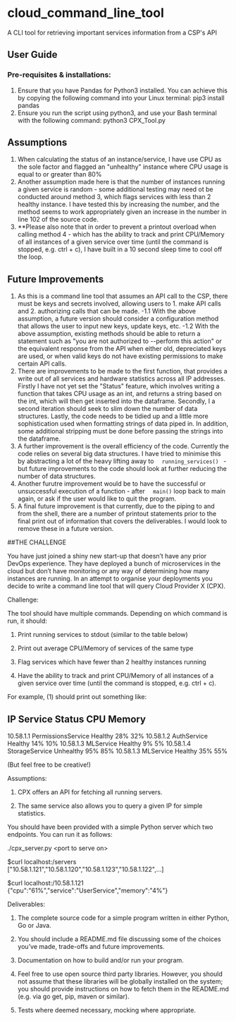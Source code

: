# cloud_command_line_tool
A CLI tool for retrieving important services information from a CSP's API
## User Guide
### Pre-requisites & installations:
1. Ensure that you have Pandas for Python3 installed. You can achieve this by copying the following command into your Linux terminal: pip3 install pandas
2. Ensure you run the script using python3, and use your Bash terminal with the following command: python3 CPX_Tool.py

## Assumptions
1. When calculating the status of an instance/service, I have use CPU as the sole factor and flagged an "unhealthy" instance where CPU usage is equal to or greater than 80%
2. Another assumption made here is that the number of instances running a given service is random - some additional testing may need ot be conducted around method 3, which flags services with less than 2 healthy instance. I have tested this by increasing the number, and the method seems to work appropriately given an increase in the number in line 102 of the source code. 
3. **Please also note that in order to prevent a printout overload when calling method 4 - which has the ability to track and print CPU/Memory of all instances of a given service over time (until the command is stopped, e.g. ctrl + c), I have built in a 10 second sleep time to cool off the loop. 

## Future Improvements
1. As this is a command line tool that assumes an API call to the CSP, there must be keys and secrets involved, allowing users to 1. make API calls and 2. authorizing calls that can be made.
 -1.1 With the above assumption, a future version should consider a configuration method that allows the user to input new      keys, update keys, etc.
 -1.2 With the above assumption, existing methods should be able to return a statement such as "you are not authorized to --perform this action" or the equivalent response from the API when either old, depreciated keys are used, or when valid keys do not have existing permissions to make certain API calls.
2. There are improvements to be made to the first function, that provides a write out of all services and hardware statistics across all IP addresses. Firstly I have not yet set the "Status" feature, which involves writing a function that takes CPU usage as an int, and returns a string based on the int, which will then get inserted into the dataframe. Secondly, I a second iteration should seek to slim down the number of data structures. Lastly, the code needs to be tidied up and a little more sophistication used when formatting strings of data piped in. In addition, some additional stripping must be done before passing the strings into the dataframe.
3. A further improvement is the overall efficiency of the code. Currently the code relies on several big data structures. I have tried to minimise this by abstracting a lot of the heavy lifting away to  `   running_services()  `  - but future improvements to the code should look at further reducing the number of data structures. 
4. Another furutre improvement would be to have the successful or unsuccessful execution of a function - after  `   main() `    loop back to main again, or ask if the user would like to quit the program.
5. A final future improvement is that currently, due to the piping to and from the shell, there are a number of printout statements prior to the final print out of information that covers the deliverables. I would look to remove these in a future version.

##THE CHALLENGE

You have just joined a shiny new start-up that doesn’t have any prior DevOps experience. They have deployed a bunch of microservices in the cloud but don’t have monitoring or any way of determining how many instances are running. In an attempt to organise your deployments you decide to write a command line tool that will query Cloud Provider X (CPX).

Challenge:

The tool should have multiple commands. Depending on which command is run, it should:

1. Print running services to stdout (similar to the table below) 

2. Print out average CPU/Memory of services of the same type 

3. Flag services which have fewer than 2 healthy instances running 

4. Have the ability to track and print CPU/Memory of all instances of a given service over
time (until the command is stopped, e.g. ctrl + c).

For example, (1) should print out something like:

IP         Service             Status        CPU  Memory 
--------------------------------------------------------
10.58.1.1  PermissionsService  Healthy        28%  32% 
10.58.1.2  AuthService         Healthy        14%  10% 
10.58.1.3  MLService           Healthy         9%   5% 
10.58.1.4  StorageService      Unhealthy      95%  85% 
10.58.1.3  MLService           Healthy        35%  55% 

(But feel free to be creative!)

Assumptions:

1. CPX offers an API for fetching all running servers. 

2. The same service also allows you to query a given IP for simple statistics.

You should have been provided with a simple Python server which two endpoints. You can run it as follows:

./cpx_server.py <port­ to ­serve ­on>

$curl localhost:<port>/servers
["10.58.1.121","10.58.1.120","10.58.1.123","10.58.1.122",...]

$curl localhost:<port>/10.58.1.121
{"cpu":"61%","service":"UserService","memory":"4%"}


Deliverables:

1. The complete source code for a simple program written in either Python, Go or Java. 

2. You should include a README.md file discussing some of the choices you’ve made, trade-offs and future improvements. 

3. Documentation on how to build and/or run your program. 

4. Feel free to use open source third party libraries. However, you should not assume that these libraries will be globally installed on the system; you should provide instructions on how to fetch them in the README.md (e.g. via go get, pip, maven or similar). 

5. Tests where deemed necessary, mocking where appropriate. 
